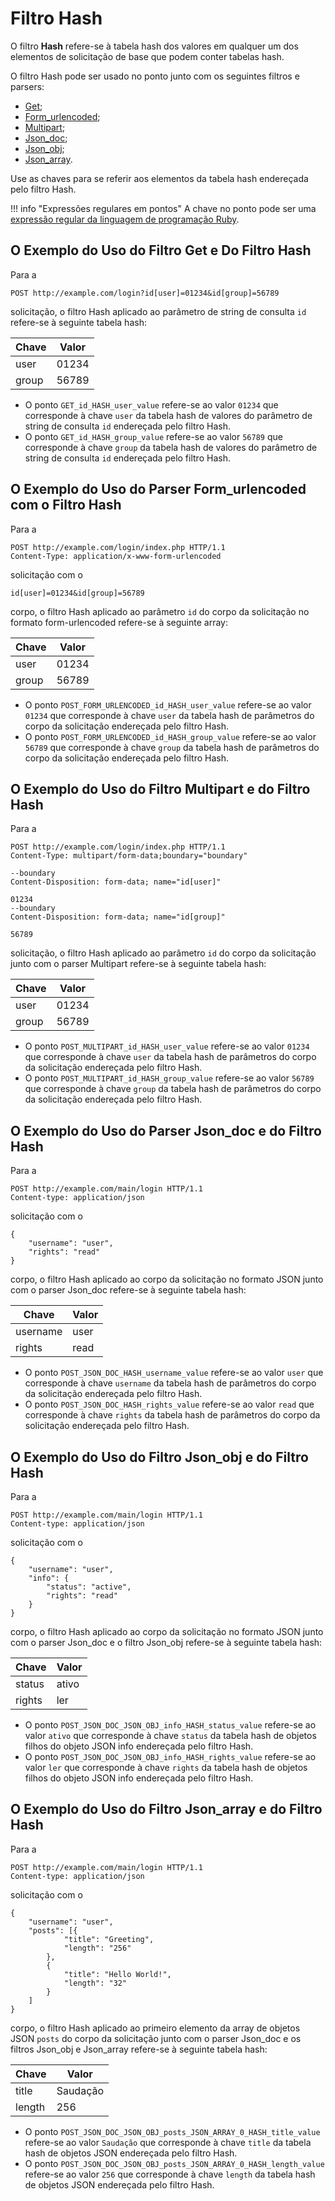 [link-ruby]:        http://ruby-doc.org/core-2.6.1/doc/regexp_rdoc.html

[anchor1]:      #o-exemplo-do-uso-do-filtro-get-e-do-filtro-hash
[anchor2]:      #o-exemplo-do-uso-do-parser-formurlencoded-with-the-hash-filter
[anchor3]:      #o-exemplo-do-uso-do-filtro-multipart-e-do-filtro-hash
[anchor4]:      #o-exemplo-do-uso-do-parser-jsondoc-e-do-filtro-hash
[anchor5]:      #o-exemplo-do-uso-do-filtro-jsonobj-e-do-filtro-hash
[anchor6]:      #o-exemplo-do-uso-do-filtro-jsonarray-e-do-filtro-hash


# Filtro Hash

O filtro **Hash** refere-se à tabela hash dos valores em qualquer um dos elementos de solicitação de base que podem conter tabelas hash.

O filtro Hash pode ser usado no ponto junto com os seguintes filtros e parsers:
* [Get][anchor1];
* [Form_urlencoded][anchor2];
* [Multipart][anchor3];
* [Json_doc][anchor4];
* [Json_obj][anchor5];
* [Json_array][anchor6].

Use as chaves para se referir aos elementos da tabela hash endereçada pelo filtro Hash.

!!! info "Expressões regulares em pontos"
    A chave no ponto pode ser uma [expressão regular da linguagem de programação Ruby][link-ruby].  

## O Exemplo do Uso do Filtro Get e Do Filtro Hash

Para a 

```
POST http://example.com/login?id[user]=01234&id[group]=56789 
```

solicitação, o filtro Hash aplicado ao parâmetro de string de consulta `id` refere-se à seguinte tabela hash:

| Chave   | Valor   |
|--------|---------|
| user   | 01234   |
| group  | 56789   |

* O ponto `GET_id_HASH_user_value` refere-se ao valor `01234` que corresponde à chave `user` da tabela hash de valores do parâmetro de string de consulta `id` endereçada pelo filtro Hash.
* O ponto `GET_id_HASH_group_value` refere-se ao valor `56789` que corresponde à chave `group` da tabela hash de valores do parâmetro de string de consulta `id` endereçada pelo filtro Hash. 

## O Exemplo do Uso do Parser Form_urlencoded com o Filtro Hash

Para a 

```
POST http://example.com/login/index.php HTTP/1.1
Content-Type: application/x-www-form-urlencoded
```

solicitação com o

```
id[user]=01234&id[group]=56789
```

corpo, o filtro Hash aplicado ao parâmetro `id` do corpo da solicitação no formato form-urlencoded refere-se à seguinte array:

| Chave   | Valor   |
|--------|---------|
| user   | 01234   |
| group  | 56789   |

* O ponto `POST_FORM_URLENCODED_id_HASH_user_value` refere-se ao valor `01234` que corresponde à chave `user` da tabela hash de parâmetros do corpo da solicitação endereçada pelo filtro Hash.
* O ponto `POST_FORM_URLENCODED_id_HASH_group_value` refere-se ao valor `56789` que corresponde à chave `group` da tabela hash de parâmetros do corpo da solicitação endereçada pelo filtro Hash. 


## O Exemplo do Uso do Filtro Multipart e do Filtro Hash

Para a 

```
POST http://example.com/login/index.php HTTP/1.1
Content-Type: multipart/form-data;boundary="boundary" 

--boundary 
Content-Disposition: form-data; name="id[user]" 

01234 
--boundary 
Content-Disposition: form-data; name="id[group]"

56789
```

solicitação, o filtro Hash aplicado ao parâmetro `id` do corpo da solicitação junto com o parser Multipart refere-se à seguinte tabela hash:

| Chave   | Valor   |
|--------|---------|
| user   | 01234   |
| group  | 56789   |

* O ponto `POST_MULTIPART_id_HASH_user_value` refere-se ao valor `01234` que corresponde à chave `user` da tabela hash de parâmetros do corpo da solicitação endereçada pelo filtro Hash.
* O ponto `POST_MULTIPART_id_HASH_group_value` refere-se ao valor `56789` que corresponde à chave `group` da tabela hash de parâmetros do corpo da solicitação endereçada pelo filtro Hash.

## O Exemplo do Uso do Parser Json_doc e do Filtro Hash

Para a 

```
POST http://example.com/main/login HTTP/1.1
Content-type: application/json
```

solicitação com o

```
{
    "username": "user",
    "rights": "read"
}
```

corpo, o filtro Hash aplicado ao corpo da solicitação no formato JSON junto com o parser Json_doc refere-se à seguinte tabela hash:

| Chave    | Valor   |
|----------|---------|
| username | user    |
| rights   | read    |

* O ponto `POST_JSON_DOC_HASH_username_value` refere-se ao valor `user` que corresponde à chave `username` da tabela hash de parâmetros do corpo da solicitação endereçada pelo filtro Hash.
* O ponto `POST_JSON_DOC_HASH_rights_value` refere-se ao valor `read` que corresponde à chave `rights` da tabela hash de parâmetros do corpo da solicitação endereçada pelo filtro Hash.

## O Exemplo do Uso do Filtro Json_obj e do Filtro Hash

Para a 

```
POST http://example.com/main/login HTTP/1.1
Content-type: application/json
```

solicitação com o

```
{
    "username": "user",
    "info": {
        "status": "active",
        "rights": "read"
    }
}
```

corpo, o filtro Hash aplicado ao corpo da solicitação no formato JSON junto com o parser Json_doc e o filtro Json_obj refere-se à seguinte tabela hash:

| Chave | Valor  |
|-------|--------|
| status | ativo  |
| rights | ler    |

* O ponto `POST_JSON_DOC_JSON_OBJ_info_HASH_status_value` refere-se ao valor `ativo` que corresponde à chave `status` da tabela hash de objetos filhos do objeto JSON info endereçada pelo filtro Hash.
* O ponto `POST_JSON_DOC_JSON_OBJ_info_HASH_rights_value` refere-se ao valor `ler` que corresponde à chave `rights` da tabela hash de objetos filhos do objeto JSON info endereçada pelo filtro Hash.

## O Exemplo do Uso do Filtro Json_array e do Filtro Hash

Para a 

```
POST http://example.com/main/login HTTP/1.1
Content-type: application/json
```

solicitação com o

```
{
    "username": "user",
    "posts": [{
            "title": "Greeting",
            "length": "256"
        },
        {
            "title": "Hello World!",
            "length": "32"
        }
    ]
}
```

corpo, o filtro Hash aplicado ao primeiro elemento da array de objetos JSON `posts` do corpo da solicitação junto com o parser Json_doc e os filtros Json_obj e Json_array refere-se à seguinte tabela hash:

| Chave | Valor     |
|-------|-----------|
| title | Saudação  |
| length| 256       |

* O ponto `POST_JSON_DOC_JSON_OBJ_posts_JSON_ARRAY_0_HASH_title_value` refere-se ao valor `Saudação` que corresponde à chave `title` da tabela hash de objetos JSON endereçada pelo filtro Hash.
* O ponto `POST_JSON_DOC_JSON_OBJ_posts_JSON_ARRAY_0_HASH_length_value` refere-se ao valor `256` que corresponde à chave `length` da tabela hash de objetos JSON endereçada pelo filtro Hash.
